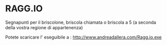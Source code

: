 RAGG.IO
=======

Segnapunti per il briscolone, briscola chiamata o briscola a 5 (a seconda della vostra regione di appartenenza)

Potete scaricare l' eseguibile a : http://www.andreadallera.com/Ragg.io.exe

